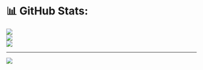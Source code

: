 # 📊 GitHub Stats:
![](https://github-readme-stats.vercel.app/api?username=G-first-t&theme=dark&hide_border=false&include_all_commits=false&count_private=false)<br/>
![](https://github-readme-streak-stats.herokuapp.com/?user=G-first-t&theme=dark&hide_border=false)<br/>
![](https://github-readme-stats.vercel.app/api/top-langs/?username=G-first-t&theme=dark&hide_border=false&include_all_commits=false&count_private=false&layout=compact)

---
[![](https://visitcount.itsvg.in/api?id=G-first-t&icon=0&color=3)](https://visitcount.itsvg.in)

<!-- Proudly created with GPRM ( https://gprm.itsvg.in ) -->
